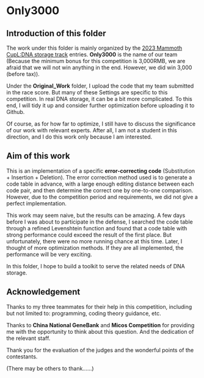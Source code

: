 # Only3000

## Introduction of this folder
The work under this folder is mainly organized by the [2023 Mammoth CupL:DNA storage track](https://micos.cngb.org/zh-hans/) entries. __Only3000__ is the name of our team \(Because the minimum bonus for this competition is 3,000RMB, we are afraid that we will not win anything in the end. However, we did win 3,000 \(before tax\)\).  

Under the __Original\_Work__ folder, I upload the code that my team submitted in the race score. But many of these Settings are specific to this competition. In real DNA storage, it can be a bit more complicated. To this end, I will tidy it up and consider further optimization before uploading it to Github.   

Of course, as for how far to optimize, I still have to discuss the significance of our work with relevant experts. After all, I am not a student in this direction, and I do this work only because I am interested.

## Aim of this work

This is an implementation of a specific __error-correcting code__ \(Substitution + Insertion + Deletion\). The error correction method used is to generate a code table in advance, with a large enough editing distance between each code pair, and then determine the correct one by one-to-one comparison. However, due to the competition period and requirements, we did not give a perfect implementation.  

This work may seem naive, but the results can be amazing. A few days before I was about to participate in the defense, I searched the code table through a refined Levenshtein function and found that a code table with strong performance could exceed the result of the first place. But unfortunately, there were no more running chance at this time. Later, I thought of more optimization methods. If they are all implemented, the performance will be very exciting.  

In this folder, I hope to build a toolkit to serve the related needs of DNA storage.

## Acknowledgement

Thanks to my three teammates for their help in this competition, including but not limited to: programming, coding theory guidance, etc.  

Thanks to __China National GeneBank__ and __Micos Competition__ for providing me with the opportunity to think about this question. And the dedication of the relevant staff.

Thank you for the evaluation of the judges and the wonderful points of the contestants.

\(There may be others to thank......\)
